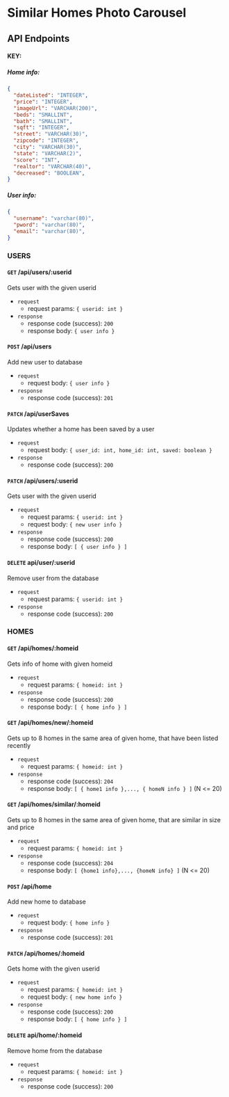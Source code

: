 # Similar Homes Photo Carousel

## API Endpoints

#### KEY:
  ##### Home info: 
  ```json
  { 
    "dateListed": "INTEGER",
    "price": "INTEGER",
    "imageUrl": "VARCHAR(200)", 
    "beds": "SMALLINT",
    "bath": "SMALLINT",
    "sqft": "INTEGER",
    "street": "VARCHAR(30)",
    "zipcode": "INTEGER",
    "city": "VARCHAR(30)",
    "state": "VARCHAR(2)",
    "score": "INT",
    "realtor": "VARCHAR(40)",
    "decreased": "BOOLEAN",
  }
  ```
  ##### User info:
  ```json 
  { 
    "username": "varchar(80)",
    "pword": "varchar(80)",
    "email": "varchar(80)",
  }
  ```
  
 ### USERS
 
 #### `GET` /api/users/:userid
 Gets user with the given userid
 - `request` 
     - request params: `{ userid: int }`
 - `response`
     - response code (success): `200`
     - response body: `{ user info }`

#### `POST` /api/users
  Add new user to database
  - `request` 
      - request body: `{ user info }`
  - `response`
      - response code (success): `201`     

#### `PATCH` /api/userSaves
  Updates whether a home has been saved by a user
  - `request` 
      - request body: `{ user_id: int, home_id: int, saved: boolean }`
  - `response`
      - response code (success): `200`
      
#### `PATCH` /api/users/:userid
  Gets user with the given userid
  - `request` 
      - request params: `{ userid: int }`
      - request body: `{ new user info }`
  - `response`
      - response code (success): `200`
      - response body: `[ { user info } ]`
      
#### `DELETE` api/user/:userid
  Remove user from the database
  - `request` 
     - request params: `{ userid: int }`
  - `response`
     - response code (success): `200`

### HOMES

#### `GET` /api/homes/:homeid
  Gets info of home with given homeid
  - `request` 
      - request params: `{ homeid: int }`
  - `response`
      - response code (success): `200`
      - response body: `[ { home info } ]`
     
#### `GET` /api/homes/new/:homeid
  Gets up to 8 homes in the same area of given home, that have been listed recently
  - `request` 
      - request params: `{ homeid: int }`
  - `response`
      - response code (success): `204`
      - response body: `[ { home1 info },..., { homeN info } ]`  (N <= 20)

#### `GET` /api/homes/similar/:homeid
  Gets up to 8 homes in the same area of given home, that are similar in size and price
  - `request` 
      - request params: `{ homeid: int }`
  - `response`
      - response code (success): `204`
      - response body: `[ {home1 info},..., {homeN info} ]`  (N <= 20)
      
#### `POST` /api/home
  Add new home to database
  - `request` 
      - request body: `{ home info }`
  - `response`
      - response code (success): `201`
      
#### `PATCH` /api/homes/:homeid
  Gets home with the given userid
  - `request` 
      - request params: `{ homeid: int }`
      - request body: `{ new home info }`
  - `response`
      - response code (success): `200`
      - response body: `[ { home info } ]`

#### `DELETE` api/home/:homeid
  Remove home from the database
  - `request` 
     - request params: `{ homeid: int }`
  - `response`
     - response code (success): `200`
